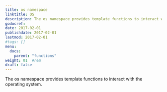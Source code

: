 ```yaml
---
title: os namespace
linktitle: OS
description: The os namespace provides template functions to interact with the operating system.
godocref:
date: 2017-02-01
publishdate: 2017-02-01
lastmod: 2017-02-01
#tags: []
menu:
  docs:
    parent: "functions"
weight: 01	#rem
draft: false
---
```


The os namespace provides template functions to interact with the operating system.